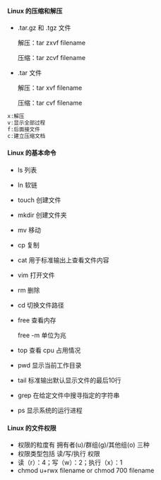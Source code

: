 #### Linux 的压缩和解压

- .tar.gz 和 .tgz 文件

  解压：tar zxvf filename

  压缩：tar zcvf filename

- .tar 文件

  解压：tar xvf filename

  压缩：tar cvf filename

```php
x:解压
v:显示全部过程
f:后面接文件
c:建立压缩文档
```

#### Linux 的基本命令

- ls 列表

- ln 软链

- touch 创建文件

- mkdir 创建文件夹

- mv 移动

- cp 复制

- cat 用于标准输出上查看文件内容

- vim 打开文件

- rm 删除

- cd 切换文件路径

- free 查看内存

  free -m 单位为兆

- top 查看 cpu 占用情况

- pwd 显示当前工作目录

- tail 标准输出默认显示文件的最后10行

- grep 在给定文件中搜寻指定的字符串

- ps 显示系统的运行进程

#### Linux 的文件权限

- 权限的粒度有 拥有者(u)/群组(g)/其他组(o) 三种
- 权限类型包括 读/写/执行 权限
- 读（r）：4；写（w）：2；执行（x）：1
- chmod u+rwx filename or chmod 700 filename

